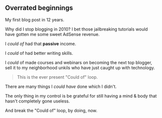## Overrated beginnings
My first blog post in 12 years.

Why did I stop blogging in 2010?
I bet those jailbreaking tutorials would have gotten me some sweet AdSense revenue.


I _could of_ had that **passive** income.

I _could_ of had better writing skills.

I _could_ of made courses and webinars on becoming the next top blogger, sell it to my neighborhood unkils who have just caught up with technology.

> This is the ever present "Could of" loop. 

There are many things I _could have_ done which I didn't. 

The only thing in my control is be grateful for still having a mind & body that hasn't completely gone useless.

And break the "Could of" loop, by doing, now.

